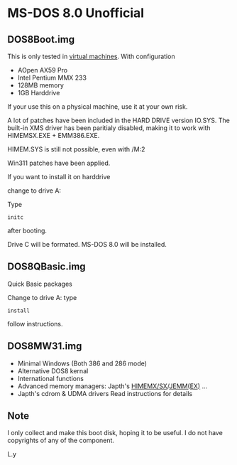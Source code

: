 # MS-DOS 8.0 Unofficial
## DOS8Boot.img

This is only tested in [virtual machines](https://github.com/86Box/86Box). With configuration 

- AOpen AX59 Pro
- Intel Pentium MMX 233
- 128MB memory
- 1GB Harddrive

If your use this on a physical machine, use it at your own risk.

A lot of patches have been included in the HARD DRIVE version IO.SYS.
The built-in XMS driver has been paritialy disabled, making it to work with HIMEMSX.EXE + EMM386.EXE.

HIMEM.SYS is still not possible, even with /M:2

Win311 patches have been applied.

If you want to install it on harddrive

change to drive A:

Type 

```
initc
```

after booting.

Drive C will be formated. MS-DOS 8.0 will be installed.

## DOS8QBasic.img
  
Quick Basic packages

Change to drive A:
type

```
install
```

follow instructions.

## DOS8MW31.img
 - Minimal Windows (Both 386 and 286 mode)
 - Alternative DOS8 kernal
 - International functions
 - Advanced memory managers: Japth's [HIMEMX/SX](https://github.com/Baron-von-Riedesel/HimemSX)/[JEMM(EX)](https://github.com/Baron-von-Riedesel/Jemm) ...
 - Japth's cdrom & UDMA drivers
Read instructions for details

## Note
I only collect and make this boot disk, hoping it to be useful.
I do not have copyrights of any of the component.

L.y

